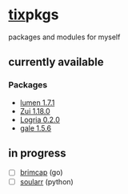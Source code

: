# [tix](https://github.com/74k1/tix)pkgs

packages and modules for myself

## currently available

### Packages

- [lumen 1.7.1](https://github.com/jnsahaj/lumen/)
- [Zui 1.18.0](https://github.com/brimdata/zui/)
- [Logria 0.2.0](https://github.com/ReagentX/Logria)
- [gale 1.5.6](https://github.com/Kesomannen/gale)

## in progress

- [ ] [brimcap](https://github.com/brimdata/brimcap/) (go)
- [ ] [soularr](https://github.com/mrusse/soularr) (python)
